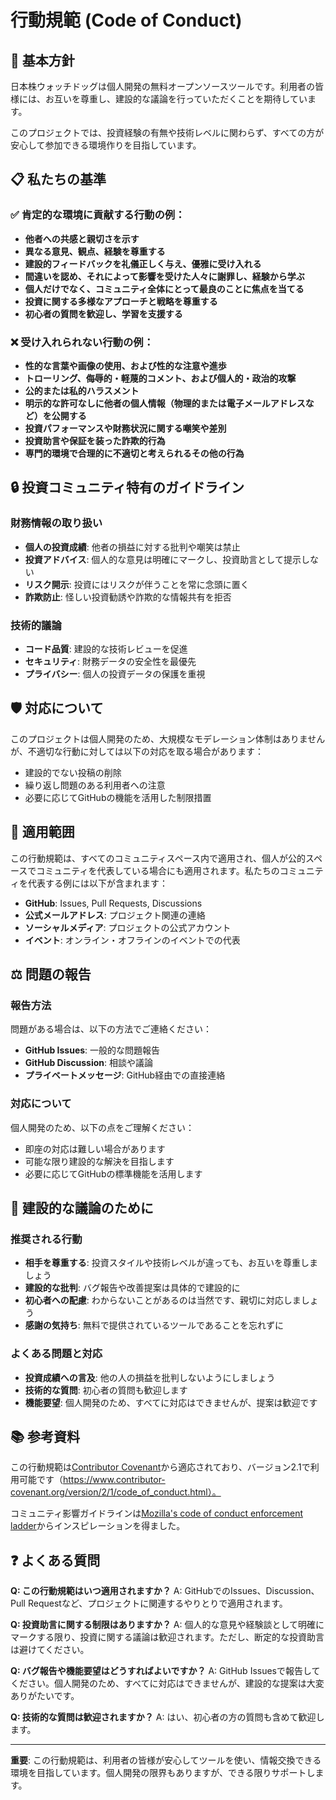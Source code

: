 # 行動規範 (Code of Conduct)

## 🎯 基本方針

日本株ウォッチドッグは個人開発の無料オープンソースツールです。利用者の皆様には、お互いを尊重し、建設的な議論を行っていただくことを期待しています。

このプロジェクトでは、投資経験の有無や技術レベルに関わらず、すべての方が安心して参加できる環境作りを目指しています。

## 📋 私たちの基準

### ✅ 肯定的な環境に貢献する行動の例：

- **他者への共感と親切さを示す**
- **異なる意見、観点、経験を尊重する**
- **建設的フィードバックを礼儀正しく与え、優雅に受け入れる**
- **間違いを認め、それによって影響を受けた人々に謝罪し、経験から学ぶ**
- **個人だけでなく、コミュニティ全体にとって最良のことに焦点を当てる**
- **投資に関する多様なアプローチと戦略を尊重する**
- **初心者の質問を歓迎し、学習を支援する**

### ❌ 受け入れられない行動の例：

- **性的な言葉や画像の使用、および性的な注意や進歩**
- **トローリング、侮辱的・軽蔑的コメント、および個人的・政治的攻撃**
- **公的または私的ハラスメント**
- **明示的な許可なしに他者の個人情報（物理的または電子メールアドレスなど）を公開する**
- **投資パフォーマンスや財務状況に関する嘲笑や差別**
- **投資助言や保証を装った詐欺的行為**
- **専門的環境で合理的に不適切と考えられるその他の行為**

## 🔒 投資コミュニティ特有のガイドライン

### 財務情報の取り扱い
- **個人の投資成績**: 他者の損益に対する批判や嘲笑は禁止
- **投資アドバイス**: 個人的な意見は明確にマークし、投資助言として提示しない
- **リスク開示**: 投資にはリスクが伴うことを常に念頭に置く
- **詐欺防止**: 怪しい投資勧誘や詐欺的な情報共有を拒否

### 技術的議論
- **コード品質**: 建設的な技術レビューを促進
- **セキュリティ**: 財務データの安全性を最優先
- **プライバシー**: 個人の投資データの保護を重視

## 🛡️ 対応について

このプロジェクトは個人開発のため、大規模なモデレーション体制はありませんが、不適切な行動に対しては以下の対応を取る場合があります：

- 建設的でない投稿の削除
- 繰り返し問題のある利用者への注意
- 必要に応じてGitHubの機能を活用した制限措置

## 📍 適用範囲

この行動規範は、すべてのコミュニティスペース内で適用され、個人が公的スペースでコミュニティを代表している場合にも適用されます。私たちのコミュニティを代表する例には以下が含まれます：

- **GitHub**: Issues, Pull Requests, Discussions
- **公式メールアドレス**: プロジェクト関連の連絡
- **ソーシャルメディア**: プロジェクトの公式アカウント
- **イベント**: オンライン・オフラインのイベントでの代表

## ⚖️ 問題の報告

### 報告方法
問題がある場合は、以下の方法でご連絡ください：

- **GitHub Issues**: 一般的な問題報告
- **GitHub Discussion**: 相談や議論
- **プライベートメッセージ**: GitHub経由での直接連絡

### 対応について
個人開発のため、以下の点をご理解ください：
- 即座の対応は難しい場合があります
- 可能な限り建設的な解決を目指します
- 必要に応じてGitHubの標準機能を活用します

## 🤝 建設的な議論のために

### 推奨される行動
- **相手を尊重する**: 投資スタイルや技術レベルが違っても、お互いを尊重しましょう
- **建設的な批判**: バグ報告や改善提案は具体的で建設的に
- **初心者への配慮**: わからないことがあるのは当然です、親切に対応しましょう
- **感謝の気持ち**: 無料で提供されているツールであることを忘れずに

### よくある問題と対応
- **投資成績への言及**: 他の人の損益を批判しないようにしましょう
- **技術的な質問**: 初心者の質問も歓迎します
- **機能要望**: 個人開発のため、すべてに対応はできませんが、提案は歓迎です

## 📚 参考資料

この行動規範は[Contributor Covenant][homepage]から適応されており、バージョン2.1で利用可能です（https://www.contributor-covenant.org/version/2/1/code_of_conduct.html）。

コミュニティ影響ガイドラインは[Mozilla's code of conduct enforcement ladder](https://github.com/mozilla/diversity)からインスピレーションを得ました。

[homepage]: https://www.contributor-covenant.org

## ❓ よくある質問

**Q: この行動規範はいつ適用されますか？**
A: GitHubでのIssues、Discussion、Pull Requestなど、プロジェクトに関連するやりとりで適用されます。

**Q: 投資助言に関する制限はありますか？**
A: 個人的な意見や経験談として明確にマークする限り、投資に関する議論は歓迎されます。ただし、断定的な投資助言は避けてください。

**Q: バグ報告や機能要望はどうすればよいですか？**
A: GitHub Issuesで報告してください。個人開発のため、すべてに対応はできませんが、建設的な提案は大変ありがたいです。

**Q: 技術的な質問は歓迎されますか？**
A: はい、初心者の方の質問も含めて歓迎します。

---

**重要**: この行動規範は、利用者の皆様が安心してツールを使い、情報交換できる環境を目指しています。個人開発の限界もありますが、できる限りサポートします。
